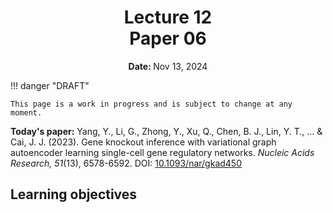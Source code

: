<h1 align="center">
<b>Lecture 12</b><br>
Paper 06
</h1>
<p align="center"><b>Date: </b>Nov 13, 2024</p>

!!! danger "DRAFT"

    This page is a work in progress and is subject to change at any moment.

**Today's paper:** Yang, Y., Li, G., Zhong, Y., Xu, Q., Chen, B. J., Lin, Y. T., ... & Cai, J. J. (2023). Gene knockout inference with variational graph autoencoder learning single-cell gene regulatory networks. *Nucleic Acids Research, 51*(13), 6578-6592. DOI: [10.1093/nar/gkad450](https://doi.org/10.1093/nar/gkad450)

## Learning objectives
